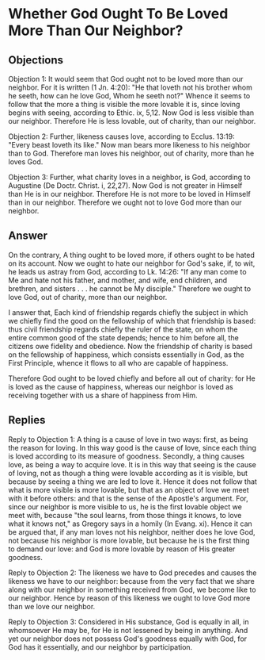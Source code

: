 # Whether God Ought To Be Loved More Than Our Neighbor?

## Objections

Objection 1: It would seem that God ought not to be loved more than our neighbor. For it is written (1 Jn. 4:20): "He that loveth not his brother whom he seeth, how can he love God, Whom he seeth not?" Whence it seems to follow that the more a thing is visible the more lovable it is, since loving begins with seeing, according to Ethic. ix, 5,12. Now God is less visible than our neighbor. Therefore He is less lovable, out of charity, than our neighbor.

Objection 2: Further, likeness causes love, according to Ecclus. 13:19: "Every beast loveth its like." Now man bears more likeness to his neighbor than to God. Therefore man loves his neighbor, out of charity, more than he loves God.

Objection 3: Further, what charity loves in a neighbor, is God, according to Augustine (De Doctr. Christ. i, 22,27). Now God is not greater in Himself than He is in our neighbor. Therefore He is not more to be loved in Himself than in our neighbor. Therefore we ought not to love God more than our neighbor.

## Answer

On the contrary, A thing ought to be loved more, if others ought to be hated on its account. Now we ought to hate our neighbor for God's sake, if, to wit, he leads us astray from God, according to Lk. 14:26: "If any man come to Me and hate not his father, and mother, and wife, end children, and brethren, and sisters . . . he cannot be My disciple." Therefore we ought to love God, out of charity, more than our neighbor.

I answer that, Each kind of friendship regards chiefly the subject in which we chiefly find the good on the fellowship of which that friendship is based: thus civil friendship regards chiefly the ruler of the state, on whom the entire common good of the state depends; hence to him before all, the citizens owe fidelity and obedience. Now the friendship of charity is based on the fellowship of happiness, which consists essentially in God, as the First Principle, whence it flows to all who are capable of happiness.

Therefore God ought to be loved chiefly and before all out of charity: for He is loved as the cause of happiness, whereas our neighbor is loved as receiving together with us a share of happiness from Him.

## Replies

Reply to Objection 1: A thing is a cause of love in two ways: first, as being the reason for loving. In this way good is the cause of love, since each thing is loved according to its measure of goodness. Secondly, a thing causes love, as being a way to acquire love. It is in this way that seeing is the cause of loving, not as though a thing were lovable according as it is visible, but because by seeing a thing we are led to love it. Hence it does not follow that what is more visible is more lovable, but that as an object of love we meet with it before others: and that is the sense of the Apostle's argument. For, since our neighbor is more visible to us, he is the first lovable object we meet with, because "the soul learns, from those things it knows, to love what it knows not," as Gregory says in a homily (In Evang. xi). Hence it can be argued that, if any man loves not his neighbor, neither does he love God, not because his neighbor is more lovable, but because he is the first thing to demand our love: and God is more lovable by reason of His greater goodness.

Reply to Objection 2: The likeness we have to God precedes and causes the likeness we have to our neighbor: because from the very fact that we share along with our neighbor in something received from God, we become like to our neighbor. Hence by reason of this likeness we ought to love God more than we love our neighbor.

Reply to Objection 3: Considered in His substance, God is equally in all, in whomsoever He may be, for He is not lessened by being in anything. And yet our neighbor does not possess God's goodness equally with God, for God has it essentially, and our neighbor by participation.